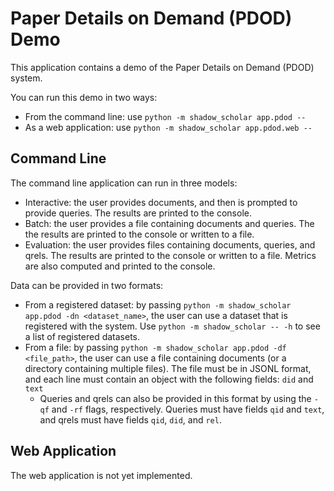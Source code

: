# Paper Details on Demand (PDOD) Demo

This application contains a demo of the Paper Details on Demand (PDOD) system.

You can run this demo in two ways:

- From the command line: use `python -m shadow_scholar app.pdod --`
- As a web application: use `python -m shadow_scholar app.pdod.web --`

## Command Line

The command line application can run in three models:

- Interactive: the user provides documents, and then is prompted to provide
  queries. The results are printed to the console.
- Batch: the user provides a file containing documents and queries. The
  the results are printed to the console or written to a file.
- Evaluation: the user provides files containing documents, queries, and
  qrels. The results are printed to the console or written to a file.
  Metrics are also computed and printed to the console.

Data can be provided in two formats:

- From a registered dataset: by passing
  `python -m shadow_scholar app.pdod -dn <dataset_name>`, the user can use
  a dataset that is registered with the system. Use
  `python -m shadow_scholar -- -h` to see a list of registered datasets.
- From a file: by passing `python -m shadow_scholar app.pdod -df <file_path>`,
  the user can use a file containing documents (or a directory containing
  multiple files). The file must be in JSONL format, and each line must
  contain an object with the following fields: `did` and `text`
    - Queries and qrels can also be provided in this format by using the
        `-qf` and `-rf` flags, respectively. Queries must have fields
        `qid` and `text`, and qrels must have fields `qid`, `did`, and
        `rel`.



## Web Application

The web application is not yet implemented.
